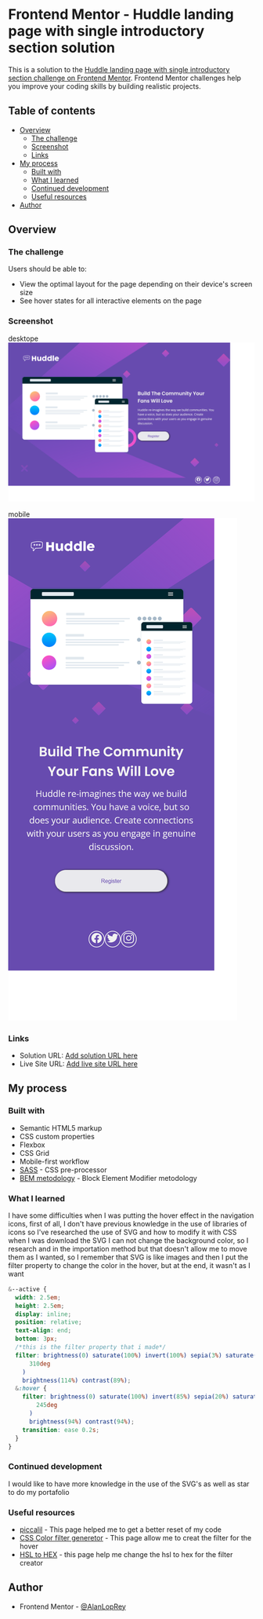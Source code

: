 # Frontend Mentor - Huddle landing page with single introductory section solution

This is a solution to the [Huddle landing page with single introductory section challenge on Frontend Mentor](https://www.frontendmentor.io/challenges/huddle-landing-page-with-a-single-introductory-section-B_2Wvxgi0). Frontend Mentor challenges help you improve your coding skills by building realistic projects.

## Table of contents

- [Overview](#overview)
  - [The challenge](#the-challenge)
  - [Screenshot](#screenshot)
  - [Links](#links)
- [My process](#my-process)
  - [Built with](#built-with)
  - [What I learned](#what-i-learned)
  - [Continued development](#continued-development)
  - [Useful resources](#useful-resources)
- [Author](#author)

## Overview

### The challenge

Users should be able to:

- View the optimal layout for the page depending on their device's screen size
- See hover states for all interactive elements on the page

### Screenshot

desktope
![desktop](./screenshots/Screenshot%202023-01-04%20at%2016-05-24%20Frontend%20Mentor%20Huddle%20landing%20page%20with%20single%20introductory%20section.png)

mobile
![mobile](./screenshots/Screenshot%202023-01-04%20at%2016-04-38%20Frontend%20Mentor%20Huddle%20landing%20page%20with%20single%20introductory%20section.png)

### Links

- Solution URL: [Add solution URL here](https://your-solution-url.com)
- Live Site URL: [Add live site URL here](https://your-live-site-url.com)

## My process

### Built with

- Semantic HTML5 markup
- CSS custom properties
- Flexbox
- CSS Grid
- Mobile-first workflow
- [SASS](https://sass-lang.com/) - CSS pre-processor
- [BEM metodology](https://getbem.com/) - Block Element Modifier metodology

### What I learned

I have some difficulties when I was putting the hover effect in the navigation icons, first of all, I don't have previous knowledge in the use of libraries of icons so I've researched the use of SVG and how to modify it with CSS when I was download the SVG I can not change the background color, so I research and in the importation method but that doesn't allow me to move them as I wanted, so I remember that SVG is like images and then I put the filter property to change the color in the hover, but at the end, it wasn't as I want

```css
&--active {
  width: 2.5em;
  height: 2.5em;
  display: inline;
  position: relative;
  text-align: end;
  bottom: 3px;
  /*this is the filter property that i made*/
  filter: brightness(0) saturate(100%) invert(100%) sepia(3%) saturate(109%) hue-rotate(
      310deg
    )
    brightness(114%) contrast(89%);
  &:hover {
    filter: brightness(0) saturate(100%) invert(85%) sepia(20%) saturate(4624%) hue-rotate(
        245deg
      )
      brightness(94%) contrast(94%);
    transition: ease 0.2s;
  }
}
```

### Continued development

I would like to have more knowledge in the use of the SVG's as well as star to do my portafolio

### Useful resources

- [piccalil](https://piccalil.li/blog/a-modern-css-reset/) - This page helped me to get a better reset of my code
- [CSS Color filter generetor](https://angel-rs.github.io/css-color-filter-generator/) - This page allow me to creat the filter for the hover
- [HSL to HEX](https://htmlcolors.com/hsl-to-hex) - this page help me change the hsl to hex for the filter creator

## Author

- Frontend Mentor - [@AlanLopRey](https://www.frontendmentor.io/profile/AlanLopRey)
